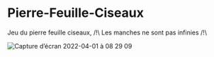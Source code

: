 # Pierre-Feuille-Ciseaux
Jeu du pierre feuille ciseaux, /!\ Les manches ne sont pas infinies /!\

![Capture d’écran 2022-04-01 à 08 29 09](https://user-images.githubusercontent.com/92720413/161207774-0b6d7c8b-a5a0-4d59-b943-2979ac022a69.png)
